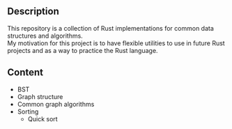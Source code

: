 ## Description 
This repository is a collection of Rust implementations for common data structures and algorithms.  
My motivation for this project is to have flexible utilities to use in future Rust projects and as a way to practice
the Rust language.

## Content
- BST 
- Graph structure 
- Common graph algorithms 
- Sorting 
  - Quick sort